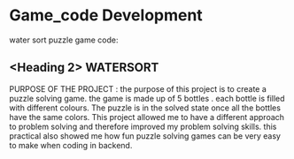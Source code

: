 # Game_code Development 
water sort puzzle game code: 
## <Heading 2> WATERSORT 
PURPOSE OF THE PROJECT : the purpose of this project is to create a puzzle 
solving game. the game is made up of 5 bottles . each bottle is filled with
different colours. The puzzle is in the solved state once all the bottles 
have the same colors. 
This project allowed me to have a different approach to problem solving and
therefore improved my problem solving skills. this practical also showed me 
how fun puzzle solving games can be very easy to make when coding in backend.




